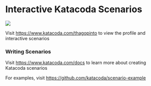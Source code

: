 # Interactive Katacoda Scenarios

[![](http://shields.katacoda.com/katacoda/thagopinto/count.svg)](https://www.katacoda.com/thagopinto "Get your profile on Katacoda.com")

Visit https://www.katacoda.com/thagopinto to view the profile and interactive scenarios

### Writing Scenarios
Visit https://www.katacoda.com/docs to learn more about creating Katacoda scenarios

For examples, visit https://github.com/katacoda/scenario-example
